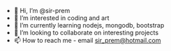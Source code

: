 - 👋 Hi, I’m @sir-prem
- 👀 I’m interested in coding and art
- 🌱 I’m currently learning nodejs, mongodb, bootstrap
- 💞️ I’m looking to collaborate on interesting projects
- 📫 How to reach me - email sir_prem@hotmail.com

<!---
sir-prem/sir-prem is a ✨ special ✨ repository because its `README.md` (this file) appears on your GitHub profile.
You can click the Preview link to take a look at your changes.
--->
